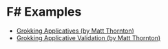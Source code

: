 # F# Examples

- [Grokking Applicatives (by Matt Thornton)](https://dev.to/choc13/grokking-applicatives-44o1)
- [Grokking Applicative Validation (by Matt Thornton)](https://dev.to/choc13/grokking-applicative-validation-lh6)
